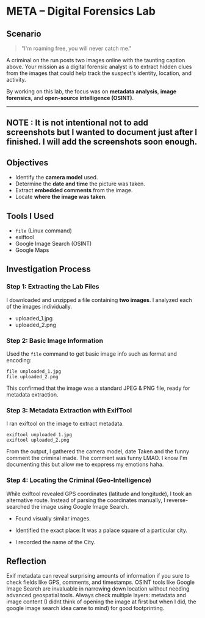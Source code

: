 # META – Digital Forensics Lab 

## Scenario

> "I'm roaming free, you will never catch me."

A criminal on the run posts two images online with the taunting caption above. Your mission as a digital forensic analyst is to extract hidden clues from the images that could help 
track the suspect's identity, location, and activity.

By working on this lab, the focus was on **metadata analysis**, **image forensics**, and **open-source intelligence (OSINT)**.

---
NOTE : It is not intentional not to add screenshots but I wanted to document just after I finished. I will add the screenshots soon enough.
---

## Objectives

- Identify the **camera model** used.
- Determine the **date and time** the picture was taken.
- Extract **embedded comments** from the image.
- Locate **where the image was taken**.

## Tools I Used

- `file` (Linux command)
- exiftool
- Google Image Search (OSINT)
- Google Maps

## Investigation Process

### Step 1: Extracting the Lab Files
I downloaded and unzipped a file containing **two images**. I analyzed each of the images individually.
- uploaded_1.jpg
- uploaded_2.png

### Step 2: Basic Image Information
Used the `file` command to get basic image info such as format and encoding:
```
file unploaded_1.jpg
file uploaded_2.png
```
This confirmed that the image was a standard JPEG & PNG file, ready for metadata extraction.

### Step 3: Metadata Extraction with ExifTool
I ran exiftool on the image to extract metadata.
```
exiftool unploaded_1.jpg
exiftool uploaded_2.png
```
From the output, I gathered the camera model, date Taken and the funny comment the criminal made. The comment was funny LMAO. I know I'm documenting this but allow me to exppress my emotions haha.

### Step 4: Locating the Criminal (Geo-Intelligence)
While exiftool revealed GPS coordinates (latitude and longitude), I took an alternative route.
Instead of parsing the coordinates manually, I reverse-searched the image using Google Image Search.

- Found visually similar images.

- Identified the exact place: It was a palace square of a particular city.

- I recorded the name of the City.

## Reflection
Exif metadata can reveal surprising amounts of information if you sure to check fields like GPS, comments, and timestamps. 
OSINT tools like Google Image Search are invaluable in narrowing down location without needing advanced geospatial tools.
Always check multiple layers: metadata and image content (I didnt think of opening the image at first but when I did, the google image search idea came to mind) for good footprinting.

